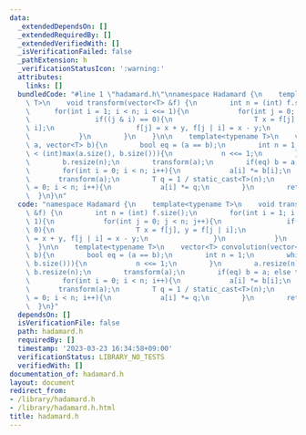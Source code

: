 ```yaml
---
data:
  _extendedDependsOn: []
  _extendedRequiredBy: []
  _extendedVerifiedWith: []
  _isVerificationFailed: false
  _pathExtension: h
  _verificationStatusIcon: ':warning:'
  attributes:
    links: []
  bundledCode: "#line 1 \"hadamard.h\"\nnamespace Hadamard {\n    template<typename\
    \ T>\n    void transform(vector<T> &f) {\n        int n = (int) f.size();\n  \
    \      for(int i = 1; i < n; i <<= 1){\n            for(int j = 0; j < n; j++){\n\
    \                if((j & i) == 0){\n                    T x = f[j], y = f[j |\
    \ i];\n                    f[j] = x + y, f[j | i] = x - y;\n                }\n\
    \            }\n        }\n    }\n\n    template<typename T>\n    vector<T> convolution(vector<T>\
    \ a, vector<T> b){\n        bool eq = (a == b);\n        int n = 1;\n        while(n\
    \ < (int)max(a.size(), b.size())){\n            n <<= 1;\n        }\n        a.resize(n);\n\
    \        b.resize(n);\n        transform(a);\n        if(eq) b = a; else transform(b);\n\
    \        for(int i = 0; i < n; i++){\n            a[i] *= b[i];\n        }\n \
    \       transform(a);\n        T q = 1 / static_cast<T>(n);\n        for(int i\
    \ = 0; i < n; i++){\n            a[i] *= q;\n        }\n        return a;\n  \
    \  }\n}\n"
  code: "namespace Hadamard {\n    template<typename T>\n    void transform(vector<T>\
    \ &f) {\n        int n = (int) f.size();\n        for(int i = 1; i < n; i <<=\
    \ 1){\n            for(int j = 0; j < n; j++){\n                if((j & i) ==\
    \ 0){\n                    T x = f[j], y = f[j | i];\n                    f[j]\
    \ = x + y, f[j | i] = x - y;\n                }\n            }\n        }\n  \
    \  }\n\n    template<typename T>\n    vector<T> convolution(vector<T> a, vector<T>\
    \ b){\n        bool eq = (a == b);\n        int n = 1;\n        while(n < (int)max(a.size(),\
    \ b.size())){\n            n <<= 1;\n        }\n        a.resize(n);\n       \
    \ b.resize(n);\n        transform(a);\n        if(eq) b = a; else transform(b);\n\
    \        for(int i = 0; i < n; i++){\n            a[i] *= b[i];\n        }\n \
    \       transform(a);\n        T q = 1 / static_cast<T>(n);\n        for(int i\
    \ = 0; i < n; i++){\n            a[i] *= q;\n        }\n        return a;\n  \
    \  }\n}"
  dependsOn: []
  isVerificationFile: false
  path: hadamard.h
  requiredBy: []
  timestamp: '2023-03-23 16:34:58+09:00'
  verificationStatus: LIBRARY_NO_TESTS
  verifiedWith: []
documentation_of: hadamard.h
layout: document
redirect_from:
- /library/hadamard.h
- /library/hadamard.h.html
title: hadamard.h
---
```

